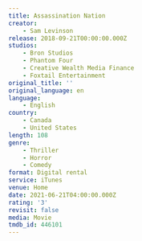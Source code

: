 ```yaml
---
title: Assassination Nation
creator:
    - Sam Levinson
release: 2018-09-21T00:00:00.000Z
studios:
    - Bron Studios
    - Phantom Four
    - Creative Wealth Media Finance
    - Foxtail Entertainment
original_title: ''
original_language: en
language:
    - English
country:
    - Canada
    - United States
length: 108
genre:
    - Thriller
    - Horror
    - Comedy
format: Digital rental
service: iTunes
venue: Home
date: 2021-06-21T04:00:00.000Z
rating: '3'
revisit: false
media: Movie
tmdb_id: 446101
---
```



